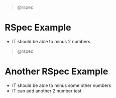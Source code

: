 > @rspec

# RSpec Example

+ IT should be able to minus 2 numbers

> @rspec

# Another RSpec Example
+ IT should be able to minus some other numbers
+ IT can add another 2 number test